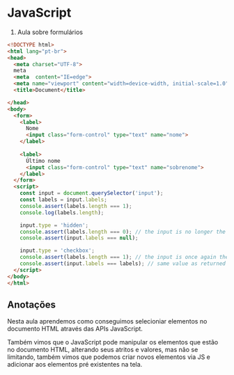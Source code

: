 # JavaScript

1. Aula sobre formulários

```html
<!DOCTYPE html>
<html lang="pt-br">
<head>
  <meta charset="UTF-8">
  meta
  <meta  content="IE=edge">
  <meta name="viewport" content="width=device-width, initial-scale=1.0">
  <title>Document</title>

</head>
<body>
  <form>
    <label>
      Nome
      <input class="form-control" type="text" name="nome">
    </label>
    
    <label>
      Último nome
      <input class="form-control" type="text" name="sobrenome">
    </label>
  </form>
  <script>
    const input = document.querySelector('input');
    const labels = input.labels;
    console.assert(labels.length === 1);
    console.log(labels.length);

    input.type = 'hidden';
    console.assert(labels.length === 0); // the input is no longer the label's labeled control
    console.assert(input.labels === null);

    input.type = 'checkbox';
    console.assert(labels.length === 1); // the input is once again the label's labeled control
    console.assert(input.labels === labels); // same value as returned originally
  </script>
</body>
</html>
```


## Anotações

Nesta aula aprendemos como conseguimos selecioniar elementos no documento HTML através das APIs JavaScript.

Também vimos que o JavaScript pode manipular os elementos que estão no documento HTML, alterando seus atritos e valores, mas não se limitando, também vimos que podemos criar novos elementos via JS e adicionar aos elementos pré existentes na tela.